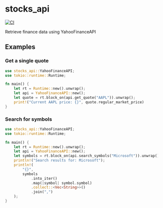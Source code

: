 # stocks_api

[![CI](https://github.com/Byte-Forge/stocks-api-rs/actions/workflows/ci.yml/badge.svg)](https://github.com/Byte-Forge/stocks-api-rs/actions/workflows/ci.yml)

Retrieve finance data using YahooFinanceAPI

## Examples

### Get a single quote
```rust
use stocks_api::YahooFinanceAPI;
use tokio::runtime::Runtime;

fn main() {
    let rt = Runtime::new().unwrap();
    let api = YahooFinanceAPI::new();
    let quote = rt.block_on(api.get_quote("AAPL")).unwrap();
    print!("Current AAPL price: {}", quote.regular_market_price)
}
```

### Search for symbols
```rust
use stocks_api::YahooFinanceAPI;
use tokio::runtime::Runtime;

fn main() {
    let rt = Runtime::new().unwrap();
    let api = YahooFinanceAPI::new();
    let symbols = rt.block_on(api.search_symbols("Microsoft")).unwrap();
    println!("Search results for: Microsoft");
    println!(
        "{}",
        symbols
            .into_iter()
            .map(|symbol| symbol.symbol)
            .collect::<Vec<String>>()
            .join(",")
    );
}
``` 
